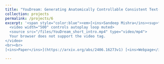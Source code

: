 ```yaml
---
title: "YouDream: Generating Anatomically Controllable Consistent Text-to-3D Animals"
collection: projects
permalink: /projects/6
excerpt: '<span style="color:blue"><em>[<ins>Sandeep Mishra</ins><sup>*</sup>](https://sandeep-sm.github.io/)</em></span>, <span style="color:blue"><em>[Oindrila Saha<sup>*</sup>](https://oindrilasaha.github.io/)</em></span> , <span style="color:blue"><em>[Alan C. Bovik](https://www.ece.utexas.edu/people/faculty/alan-bovik)</em></span> <br> In Proceedings of Neural Information Processing Systems 2024 <br> <br>
  <video width="500" controls autoplay loop muted>
  <source src="/files/YouDream_short_intro.mp4" type="video/mp4">
  Your browser does not support the video tag.
</video>
<br><br>
[<ins>Paper</ins>](https://arxiv.org/abs/2406.16273v1) [<ins>Webpage</ins>](https://youdream3d.github.io/) [<ins>Code (to be released soon)</ins>](https://github.com/YouDream3D/YouDream/)'

---
```


